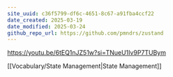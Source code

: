 ```yaml
---
site_uuid: c36f5799-df6c-4651-8c67-a91fba4ccf22
date_created: 2025-03-19
date_modified: 2025-03-24
github_repo_url: https://github.com/pmndrs/zustand
---
```

https://youtu.be/6tEQ1nJZ51w?si=TNueU1Iv9P7TUBym

[[Vocabulary/State Management|State Management]]
